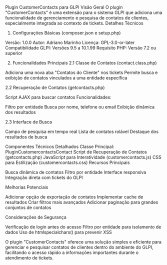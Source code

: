 Plugin CustomerContacts para GLPI
Visão Geral
O plugin "CustomerContacts" é uma extensão para o sistema GLPI que adiciona uma funcionalidade de gerenciamento e pesquisa de contatos de clientes, especialmente integrada ao contexto de tickets.
Detalhes Técnicos
1. Configurações Básicas (composer.json e setup.php)

Versão: 1.0.0
Autor: Adriano Marinho
Licença: GPL-3.0-or-later
Compatibilidade GLPI: Versões 9.5 a 10.1.99
Requisito PHP: Versão 7.2 ou superior

2. Funcionalidades Principais
2.1 Classe de Contatos (contact.class.php)

Adiciona uma nova aba "Contatos do Cliente" nos tickets
Permite busca e exibição de contatos vinculados a uma entidade específica

2.2 Recuperação de Contatos (getcontacts.php)

Script AJAX para buscar contatos
Funcionalidades:

Filtro por entidade
Busca por nome, telefone ou email
Exibição dinâmica dos resultados



2.3 Interface de Busca

Campo de pesquisa em tempo real
Lista de contatos rolável
Destaque dos resultados de busca

Componentes Técnicos Detalhados
Classe Principal: PluginCustomercontactsContact
Script de Recuperação de Contatos (getcontacts.php)
JavaScript para Interatividade (customercontacts.js)
CSS para Estilização (customercontacts.css)
Recursos Principais

Busca dinâmica de contatos
Filtro por entidade
Interface responsiva
Integração direta com tickets do GLPI

Melhorias Potenciais

Adicionar opção de exportação de contatos
Implementar cache de resultados
Criar filtros mais avançados
Adicionar paginação para grandes conjuntos de contatos

Considerações de Segurança

Verificação de login antes do acesso
Filtro por entidade para isolamento de dados
Uso de htmlspecialchars() para prevenir XSS

O plugin "CustomerContacts" oferece uma solução simples e eficiente para gerenciar e pesquisar contatos de clientes dentro do ambiente do GLPI, facilitando o acesso rápido a informações importantes durante o atendimento de tickets.
